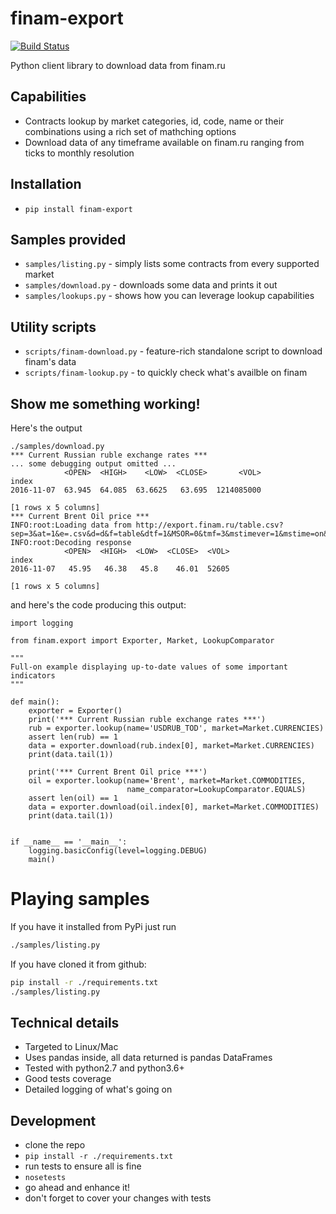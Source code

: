 # finam-export
[![Build Status](https://travis-ci.org/ffeast/finam-export.svg?branch=master)](https://travis-ci.org/ffeast/finam-export)

Python client library to download data from finam.ru

## Capabilities
* Contracts lookup by market categories, id, code, name or their combinations using a rich set of mathching options
* Download data of any timeframe available on finam.ru ranging from ticks to monthly resolution

## Installation
* `pip install finam-export`

## Samples provided
* `samples/listing.py` - simply lists some contracts from every supported market
* `samples/download.py` - downloads some data and prints it out
* `samples/lookups.py` - shows how you can leverage lookup capabilities

## Utility scripts
* `scripts/finam-download.py` - feature-rich standalone script to download finam's data
* `scripts/finam-lookup.py` - to quickly check what's availble on finam

## Show me something working!
Here's the output
```
./samples/download.py
*** Current Russian ruble exchange rates ***
... some debugging output omitted ...
            <OPEN>  <HIGH>    <LOW>  <CLOSE>       <VOL>
index
2016-11-07  63.945  64.085  63.6625   63.695  1214085000

[1 rows x 5 columns]
*** Current Brent Oil price ***
INFO:root:Loading data from http://export.finam.ru/table.csv?sep=3&at=1&e=.csv&d=d&f=table&dtf=1&MSOR=0&tmf=3&mstimever=1&mstime=on&sep2=1&em=19473&code=BZ&cn=BZ&df=1&yf=2007&dt=7&datf=5&yt=2016&market=24&mf=0&mt=10&p=8
INFO:root:Decoding response
            <OPEN>  <HIGH>  <LOW>  <CLOSE>  <VOL>
index
2016-11-07   45.95   46.38   45.8    46.01  52605

[1 rows x 5 columns]
```
and here's the code producing this output:
```
import logging

from finam.export import Exporter, Market, LookupComparator

"""
Full-on example displaying up-to-date values of some important indicators
"""

def main():
    exporter = Exporter()
    print('*** Current Russian ruble exchange rates ***')
    rub = exporter.lookup(name='USDRUB_TOD', market=Market.CURRENCIES)
    assert len(rub) == 1
    data = exporter.download(rub.index[0], market=Market.CURRENCIES)
    print(data.tail(1))

    print('*** Current Brent Oil price ***')
    oil = exporter.lookup(name='Brent', market=Market.COMMODITIES,
                          name_comparator=LookupComparator.EQUALS)
    assert len(oil) == 1
    data = exporter.download(oil.index[0], market=Market.COMMODITIES)
    print(data.tail(1))


if __name__ == '__main__':
    logging.basicConfig(level=logging.DEBUG)
    main()
```

# Playing samples
If you have it installed from PyPi just run

```bash
./samples/listing.py
```

If you have cloned it from github:
```bash
pip install -r ./requirements.txt
./samples/listing.py
```

## Technical details
* Targeted to Linux/Mac
* Uses pandas inside, all data returned is pandas DataFrames
* Tested with python2.7 and python3.6+
* Good tests coverage
* Detailed logging of what's going on

## Development
* clone the repo
* `pip install -r ./requirements.txt`
* run tests to ensure all is fine
* `nosetests`
* go ahead and enhance it!
* don't forget to cover your changes with tests

